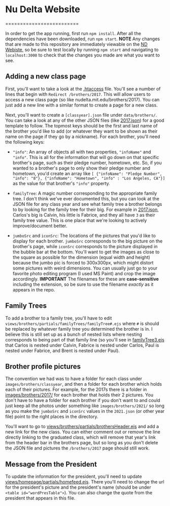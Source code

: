 # Nu Delta Website
=========================

In order to get the app running, first run `npm install`. After all the dependencies have been downloaded, run `npm start`. **NOTE** Any changes that are made to this repository are immediately viewable on the [ND Webiste](https://nudelta.mit.edu), so be sure to test locally by running `npm start` and navigating to `localhost:3000` to check that the changes you made are what you want to see.

## Adding a new class page
First, you'll want to take a look at the [.htaccess](./.htaccess) file. You'll see a number of lines that begin with `Redirect /brothers/2017`. This will allow users to access a new class page (so like nudelta.mit.edu/brothers/2017). You can just add a new line with a similar format to create a page for a new class.

Next, you'll want to create a `[classyear].json` file under `data/brothers/`. You can take a look at any of the other JSON files (like [2017.json](./data/brothers/2017.json)) for a good template to follow. The topmost keys should be the first and last name of the brother you'd like to add (or whatever they want to be shown as their name on the page if they go by a nickname). For each brother, you'll need the following keys:
* `"info"`: An array of objects all with two properties, `"infoName"` and `"info"`. This is all for the information that will go down on that specific brother's page, such as their pledge number, hometown, etc. So, if you wanted to a brother's page to only show their pledge number and hometown, you'd create an array like `[ {"infoName": "Pledge Number", "info": "8"}, {"infoName": "Hometown", "info" : "Los Angeles, CA"}]` as the value for that brother's `"info"` property.
* `familyTree`: A magic number corresponding to the appropriate family tree. I don't think we've ever documented this, but you can look at the JSON file for any class year and see what family tree a brother belongs to by looking for the family tree for their big. For example in [2017.json](./data/brothers/2017.json), Carlos's big is Calvin, his little is Fabrice, and they all have `3` as their family tree value. This is one place that we're looking to actively improve/document better.

* `jumboSrc` and `iconSrc`: The locations of the pictures that you'd like to display for each brother. `jumboSrc` corresponds to the big picture on the brother's page, while `iconSrc` corresponds to the picture displayed in the bubble bar at the bottom. You'll want to get the images as close to the square as possible for the dimension (equal width and height) because the jumbo pic is forced to 300x300px, which might distort some pictures with weird dimensions. You can usually just go to your favorite photo editing program (I used MS Paint) and crop the image accordingly. **IMPORTANT** The filenames for these are **case-sensitive** including the extension, so be sure to use the filename *exactly* as it appears in the repo.

## Family Trees
To add a brother to a family tree, you'll have to edit `views/brothers/partials/familyTrees/familyTree#.ejs` where `#` is should be replaced by whatever family tree you determined the brother is in. I believe this is still set up as a bunch of nested lists where nesting corresponds to being part of that family line (so you'll see in [familyTree3.ejs](./views/brothers/partials/familyTrees/familyTree3.ejs) that Carlos is nested under Calvin, Fabrice is nested under Carlos, Paul is nested under Fabrice, and Brent is nested under Paul).

## Brother profile pictures
The convention we had was to have a folder for each class under `images/brothers/classyear`, and then a folder for each brother which holds each of their pictures. For example, for the 2017s there is a folder in [images/brothers/2017/](./images/brothers/2017) for each brother that holds their 2 pictures. You don't have to have a folder for each brother if you don't want to and could just keep all the photos under something like `images/brothers/2021/` so long as you make the `jumboSrc` and `iconSrc` values in the `2021.json` (or other year file) point to the right places in the directory.

You'll want to go to [views/brothers/partials/brothersHeader.ejs](./views/brothers/partials/brotherHeader.ejs) and add a new link for the new class. You can either comment out or remove the line directly linking to the graduated class, which will remove that year's link from the header bar in the brothers page, but so long as you don't delete the JSON file and pictures the `/brothers/2017` page should still work.

## Message from the President
To update the information for the president, you'll need to update [views/homepage/partials/homefeed.ejs](./views/homepage/partials/homefeed.ejs). There you'll need to change the url for the president's picture and the president's name (should be under `<table id="wordPresTable">`). You can also change the quote from the president that appears in this file.
